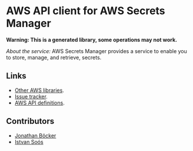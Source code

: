 # AWS API client for AWS Secrets Manager

**Warning: This is a generated library, some operations may not work.**

*About the service:*
AWS Secrets Manager provides a service to enable you to store, manage, and
retrieve, secrets.

## Links

- [Other AWS libraries](https://github.com/agilord/aws_client/tree/master/generated).
- [Issue tracker](https://github.com/agilord/aws_client/issues).
- [AWS API definitions](https://github.com/aws/aws-sdk-js/tree/master/apis).

## Contributors

- [Jonathan Böcker](https://github.com/Schwusch)
- [Istvan Soós](https://github.com/isoos)

